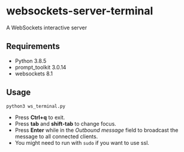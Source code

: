 # websockets-server-terminal

A WebSockets interactive server

## Requirements

- Python 3.8.5
- prompt_toolkit 3.0.14 
- websockets 8.1

## Usage

```
python3 ws_terminal.py
```

- Press **Ctrl+q** to exit.
- Press **tab** and **shift-tab** to change focus.
- Press **Enter** while in the _Outbound message_ field to broadcast the message to all connected clients.
- You might need to run with `sudo` if you want to use ssl.
